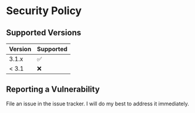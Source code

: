 # Security Policy

## Supported Versions

| Version | Supported          |
| ------- | ------------------ |
| 3.1.x   | :white_check_mark: |
| < 3.1   | :x:                |

## Reporting a Vulnerability

File an issue in the issue tracker. I will do my best to address it immediately.
